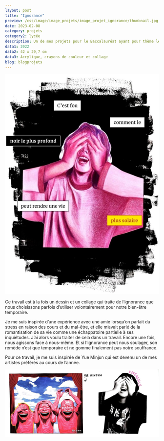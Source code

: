 ```yaml
---
layout: post
title: "Ignorance"
preview: /css/image/image_projets/image_projet_ignorance/thumbnail.jpg
date: 2023-02-08
category: projets 
category2: lycée
description: Un de mes projets pour le Baccalauréat ayant pour thème le déni
data1: 2022
data2: 42 x 29,7 cm
data3: Acrylique, crayons de couleur et collage
blog: blogprojets
---
```


<div class="image_container">
<div><img onclick="Zoom(this)" class="img-gallery" src="/css/image/image_projets/image_projet_ignorance/img1.jpg"></div>
</div> 

Ce travail est à la fois un dessin et un collage qui traite de l’ignorance que nous choisissons parfois d’utiliser volontairement pour notre bien-être temporaire.

Je me suis inspirée d’une expérience avec une amie lorsqu’on parlait du stress en raison des cours et du mal-être, et elle m’avait parlé de la romantisation de sa vie comme une échappatoire partielle à ses inquiétudes. J’ai alors voulu traiter de cela dans un travail. Encore une fois, nous agissons face à nous-même. Et si l’ignorance peut nous soulager, son remède n’est que temporaire et ne gomme finalement pas notre souffrance.

Pour ce travail, je me suis inspirée de Yue Minjun qui est devenu un de mes artistes préférés au cours de l’année.

<div class="image_container">
<div><img onclick="Zoom(this)" class="img-gallery" src="/css/image/image_projets/image_projet_ignorance/img2.jpg"></div>
</div>

